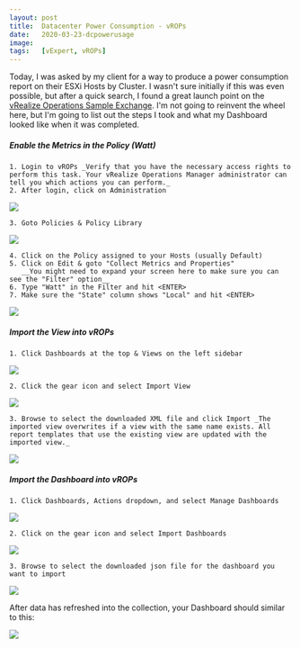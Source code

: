 ```yaml
---
layout: post
title:  Datacenter Power Consumption - vROPs
date:   2020-03-23-dcpowerusage
image:  
tags:   [vExpert, vROPs]
---
```

Today, I was asked by my client for a way to produce a power consumption report on their ESXi Hosts by Cluster. I wasn't sure initially if this was even possible, but after a quick search, I found a great launch point on the [vRealize Operations Sample Exchange](https://vrealize.vmware.com/sample-exchange/). I'm not going to reinvent the wheel here, but I'm going to list out the steps I took and what my Dashboard looked like when it was completed.

<h5>Enable the Metrics in the Policy (Watt)</h5>

    1. Login to vROPs _Verify that you have the necessary access rights to perform this task. Your vRealize Operations Manager administrator can tell you which actions you can perform._
    2. After login, click on Administration

![]({{site.baseurl}}/img/vrops_1.png)

    3. Goto Policies & Policy Library

![]({{site.baseurl}}/img/vrops_2.png)

    4. Click on the Policy assigned to your Hosts (usually Default)
    5. Click on Edit & goto "Collect Metrics and Properties"
       __You might need to expand your screen here to make sure you can see the "Filter" option__
    6. Type "Watt" in the Filter and hit <ENTER>
    7. Make sure the "State" column shows "Local" and hit <ENTER>

![]({{site.baseurl}}/img/vrops_3.png)

<h5>Import the View into vROPs</h5>

    1. Click Dashboards at the top & Views on the left sidebar

![]({{site.baseurl}}/img/vrops_4.png)

    2. Click the gear icon and select Import View

![]({{site.baseurl}}/img/vrops_5.png)

    3. Browse to select the downloaded XML file and click Import _The imported view overwrites if a view with the same name exists. All report templates that use the existing view are updated with the imported view._
       
![]({{site.baseurl}}/img/vrops_5a.png)

<h5>Import the Dashboard into vROPs</h5>

    1. Click Dashboards, Actions dropdown, and select Manage Dashboards

![]({{site.baseurl}}/img/vrops_6.png)

    2. Click on the gear icon and select Import Dashboards

![]({{site.baseurl}}/img/vrops_7.png)

    3. Browse to select the downloaded json file for the dashboard you want to import

![]({{site.baseurl}}/img/vrops_7a.png)

After data has refreshed into the collection, your Dashboard should similar to this:

![]({{site.baseurl}}/img/vrops_dash.png)
